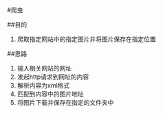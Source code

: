#爬虫

##目的
1. 爬取指定网站中的指定图片并将图片保存在指定位置

##思路
1. 输入相关网站的网址 
2. 发起http请求到网址的内容
3. 解析内容为xml格式
4. 匹配到内容中的图片地址
5. 将图片下载并保存在指定的文件夹中

